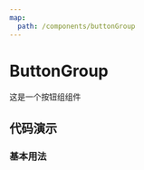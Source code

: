```yaml
---
map:
  path: /components/buttonGroup
---
```


# ButtonGroup

这是一个按钮组组件

## 代码演示

### 基本用法

<demo src="./demo/demo.vue"
  language="vue"
  title="基本用法"
  desc="使用 d-button-group 标签来嵌套你的按钮。">
</demo>
